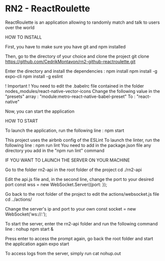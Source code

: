 # RN2 - ReactRoulette

ReactRoulette is an application allowing to randomly match and talk to users over the world

HOW TO INSTALL

First, you have to make sure you have git and npm installed

Then, go to the directory of your choice and clone the project
  git clone https://github.com/CedrikMontavon/rn2-github-reactroulette.git
  
Enter the directory and install the dependencies :
  npm install
  npm install -g expo-cli
  npm install -g eslint
  
! Important ! You need to edit the .babelrc file contained in the folder nodes_modules/react-native-vector-icons
Change the following value in the "presets" array :
  "module:metro-react-native-babel-preset"
To :
  "react-native"
  
Now, you can start the application

HOW TO START

To launch the application, run the following line :
  npm start

This project uses the airbnb config of the ESLint
To launch the linter, run the following line :
  npm run lint
You need to add in the package.json file any directory you add in the "npm run lint" command

IF YOU WANT TO LAUNCH THE SERVER ON YOUR MACHINE

Go to the folder rn2-api in the root folder of the project
  cd ./rn2-api

Edit the api.js file and, in the second line, change the port to your desired port
  const wss = new WebSocket.Server({port: <your port>});
  
Go back to the root folder of the project to edit the actions/websocket.js file
  cd ../actions/
  
Change the server's ip and port to your own
  const socket = new WebSocket('ws://<your ip>:<your port>');
  
To start the server, enter the rn2-api folder and run the following command line :
  nohup npm start &
  
Press enter to access the prompt again, go back the root folder and start the application again
  expo start
  
To access logs from the server, simply run cat nohup.out
